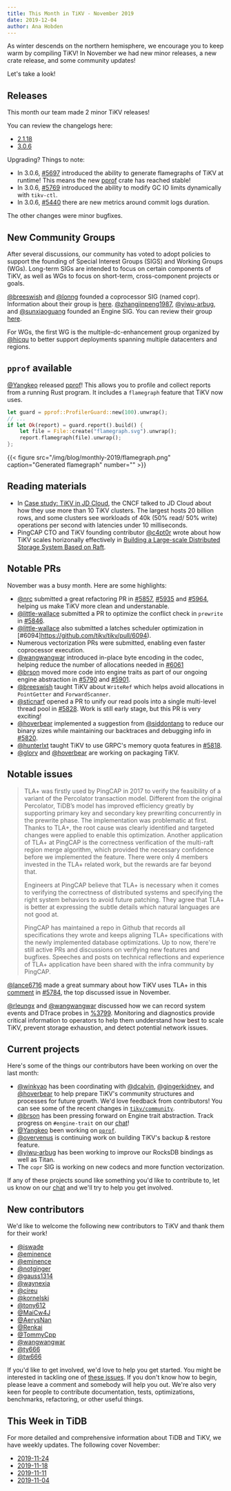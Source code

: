 ```yaml
---
title: This Month in TiKV - November 2019
date: 2019-12-04
author: Ana Hobden
---
```


As winter descends on the northern hemisphere, we encourage you to keep warm by compiling TiKV! In November we had new minor releases, a new crate release, and some community updates!

Let's take a look!

## Releases

This month our team made 2 minor TiKV releases!

You can review the changelogs here:

* [2.1.18](https://github.com/tikv/tikv/releases/tag/v2.1.18)
* [3.0.6](https://github.com/tikv/tikv/releases/tag/v3.0.6)

Upgrading? Things to note:

* In 3.0.6, [#5697](https://github.com/tikv/tikv/pull/5697) introduced the ability to generate flamegraphs of TiKV at runtime! This means the new [pprof](https://crates.io/crates/pprof) crate has reached stable!
* In 3.0.6, [#5769](https://github.com/tikv/tikv/pull/5769) introduced the ability to modify GC IO limits dynamically with `tikv-ctl`.
* In 3.0.6, [#5440](https://github.com/tikv/tikv/pull/5440) there are new metrics around commit logs duration.

The other changes were minor bugfixes.

## New Community Groups

After several discussions, our community has voted to adopt policies to support the founding of Special Interest Groups (SIGS) and Working Groups (WGs). Long-term SIGs are intended to focus on certain components of TiKV, as well as WGs to focus on short-term, cross-component projects or goals.

[@breeswish] and [@lonng] founded a coprocessor SIG (named copr). Information about their group is [here](https://github.com/tikv/community/tree/master/sig/coprocessor). [@zhangjinpeng1987], [@yiwu-arbug], and [@sunxiaoguang] founded an Engine SIG. You can review their group [here](https://github.com/tikv/community/tree/master/sig/engine).

For WGs, the first WG is the multiple-dc-enhancement group organized by [@hicqu] to better support deployments spanning multiple datacenters and regions.

## `pprof` available

[@Yangkeo] released [pprof](https://github.com/tikv/pprof-rs)! This allows you to profile and collect reports from a running Rust program. It includes a `flamegraph` feature that TiKV now uses.

```rust
let guard = pprof::ProfilerGuard::new(100).unwrap();
// ...
if let Ok(report) = guard.report().build() {
    let file = File::create("flamegraph.svg").unwrap();
    report.flamegraph(file).unwrap();
};
```

{{< figure
    src="/img/blog/monthly-2019/flamegraph.png"
    caption="Generated flamegraph"
    number="" >}}

## Reading materials

* In [Case study: TiKV in JD Cloud](https://www.cncf.io/blog/2019/11/26/case-study-tikv-in-jd-cloud/), the CNCF talked to JD Cloud about how they use more than 10 TiKV clusters. The largest hosts 20 billion rows, and some clusters see workloads of 40k (50% read/ 50% write) operations per second with latencies under 10 milliseconds.
* PingCAP CTO and TiKV founding contributor [@c4pt0r] wrote about how TiKV scales horizonally effectively in [Building a Large-scale Distributed Storage System Based on Raft](https://pingcap.com/blog/building-a-large-scale-distributed-storage-system-based-on-raft/).

## Notable PRs

November was a busy month. Here are some highlights:

* [@nrc] submitted a great refactoring PR in [#5857](https://github.com/tikv/tikv/pull/5857), [#5935](https://github.com/tikv/tikv/pull/5935) and [#5964](https://github.com/tikv/tikv/pull/5964), helping us make TiKV more clean and understanable.
* [@little-wallace] submitted a PR to optimize the conflict check in `prewrite` in [#5846](https://github.com/tikv/tikv/pull/5846).
* [@little-wallace] also submitted a latches scheduler optimization in [#6094]https://github.com/tikv/tikv/pull/6094).
* Numerous vectorization PRs were submitted, enabling even faster coprocessor execution.
* [@wangwangwar] introduced in-place byte encoding in the codec, helping reduce the number of allocations needed in [#6061](https://github.com/tikv/tikv/pull/6061)
* [@brson] moved more code into engine traits as part of our ongoing engine abstraction in [#5790](https://github.com/tikv/tikv/pull/5790) and [#5901](https://github.com/tikv/tikv/pull/5901).
* [@breeswish] taught TiKV about `WriteRef` which helps avoid allocations in `PointGetter` and `ForwardScanner`.
* [@sticnarf] opened a PR to unify our read pools into a single multi-level thread pool in [#5828](https://github.com/tikv/tikv/pull/5828). Work is still early stage, but this PR is very exciting!
* [@hoverbear] implemented a suggestion from [@siddontang] to reduce our binary sizes while maintaining our backtraces and debugging info in [#5820](https://github.com/tikv/tikv/pull/5820).
* [@hunterlxt] taught TiKV to use GRPC's memory quota features in [#5818](https://github.com/tikv/tikv/pull/5818).
* [@glorv] and [@hoverbear] are working on packaging TiKV.

## Notable issues

> TLA+ was firstly used by PingCAP in 2017 to verify the feasibility of a variant of the Percolator transaction model. Different from the original Percolator, TiDB’s model has improved efficiency greatly by supporting primary key and secondary key prewriting concurrently in the prewrite phase. The implementation was problematic at first. Thanks to TLA+, the root cause was clearly identified and targeted changes were applied to enable this optimization. Another application of TLA+ at PingCAP is the correctness verification of the multi-raft region merge algorithm, which provided the necessary confidence before we implemented the feature. There were only 4 members invested in the TLA+ related work, but the rewards are far beyond that.
>
> Engineers at PingCAP believe that TLA+ is necessary when it comes to verifying the correctness of distributed systems and specifying the right system behaviors to avoid future patching. They agree that TLA+ is better at expressing the subtle details which natural languages are not good at.
>
> PingCAP has maintained a repo in Github that records all specifications they wrote and keeps aligning TLA+ specifications with the newly implemented database optimizations. Up to now, there're still active PRs and discussions on verifying new features and bugfixes. Speeches and posts on technical reflections and experience of TLA+ application have been shared with the infra community by PingCAP.


[@lance6716] made a great summary about how TiKV uses TLA+ in this [comment](https://github.com/tikv/tikv/issues/5784#issuecomment-550368389) in [#5784](https://github.com/tikv/tikv/issues/5784), the top discussed issue in November.

[@rleungx] and [@wangwangwar] discussed how we can record system events and DTrace probes in [%3799](https://github.com/tikv/tikv/issues/5799). Monitoring and diagnostics provide critical information to operators to help them undderstand how best to scale TiKV, prevent storage exhaustion, and detect potential network issues.

## Current projects

Here's some of the things our contributors have been working on over the last month:

* [@winkyao] has been coordinating with [@dcalvin], [@gingerkidney], and [@hoverbear] to help prepare TiKV's community structures and processes for future growth. We'd love feedback from contributors! You can see some of the recent changes in [`tikv/community`](https://github.com/tikv/community/).
* [@brson] has been pressing forward on Engine trait abstraction. Track progress on `#engine-trait` on our [chat](https://tikv.org/chat)!
* [@Yangkeo] been working on [`pprof`](https://github.com/tikv/pprof-rs).
* [@overvenus] is continuing work on building TiKV's backup & restore feature.
* [@yiwu-arbug] has been working to improve our RocksDB bindings as well as Titan.
* The `copr` SIG is working on new codecs and more function vectorization.

If any of these projects sound like something you'd like to contribute to, let us know on our [chat](https://tikv.org/chat) and we'll try to help you get involved.

## New contributors

We'd like to welcome the following new contributors to TiKV and thank them for their work!

* [@iswade](https://github.com/iswade)
* [@eminence](https://github.com/eminence)
* [@eminence](https://github.com/eminence)
* [@notginger](https://github.com/notginger)
* [@gauss1314](https://github.com/gauss1314)
* [@waynexia](https://github.com/waynexia)
* [@cireu](https://github.com/cireu)
* [@kornelski](https://github.com/kornelski)
* [@tony612](https://github.com/tony612)
* [@MaiCw4J](https://github.com/MaiCw4J)
* [@AerysNan](https://github.com/AerysNan)
* [@Renkai](https://github.com/Renkai)
* [@TommyCpp](https://github.com/TommyCpp)
* [@wangwangwar](https://github.com/wangwangwar)
* [@ty666](https://github.com/ty666)
* [@tw666](https://github.com/tw666)

If you'd like to get involved, we'd love to help you get started. You might be interested in tackling one of [these issues](https://github.com/tikv/tikv/issues?q=is%3Aopen+is%3Aissue+label%3A%22D%3A+Easy%22+label%3A%22S%3A+HelpWanted%22). If you don't know how to begin, please leave a comment and somebody will help you out. We're also very keen for people to contribute documentation, tests, optimizations, benchmarks, refactoring, or other useful things.

## This Week in TiDB

For more detailed and comprehensive information about TiDB and TiKV, we have weekly updates. The following cover November:

* [2019-11-24](https://pingcap.com/weekly/2019-11-25-tidb-weekly/)
* [2019-11-18](https://pingcap.com/weekly/2019-11-18-tidb-weekly/)
* [2019-11-11](https://pingcap.com/weekly/2019-11-11-tidb-weekly/)
* [2019-11-04](https://pingcap.com/weekly/2019-11-04-tidb-weekly/)

[@breeswish]: https://github.com/
[@lonng]: https://github.com/
[@zhangjinpeng1987]: https://github.com/
[@yiwu-arbug]: https://github.com/
[@sunxiaoguang]: https://github.com/
[@hicqu]: https://github.com/
[@yangkeo]: https://github.com/
[@c4pt0r]: https://github.com/
[@nrc]: https://github.com/
[@little-wallace]: https://github.com/
[@wangwangwar]: https://github.com/
[@sticnarf]: https://github.com/
[@hoverbear]: https://github.com/
[@siddontang]: https://github.com/
[@hunterlxt]: https://github.com/
[@brson]: https://github.com/
[@glorv]: https://github.com/
[@lance6716]: https://github.com/
[@rleungx]: https://github.com/
[@winkyao]: https://github.com/
[@overvenus]: https://github.com/
[@dcalvin]: https://github.com/
[@gingerkidney]: https://github.com/